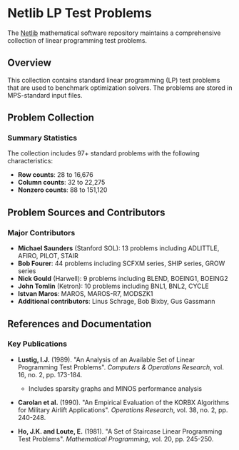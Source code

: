 # Netlib LP Test Problems

The [Netlib](https://www.netlib.org/lp/data/) mathematical software repository maintains a comprehensive collection of linear programming test problems.

## Overview

This collection contains standard linear programming (LP) test problems that are used to benchmark optimization solvers. The problems are stored in MPS-standard input files.

## Problem Collection

### Summary Statistics

The collection includes 97+ standard problems with the following characteristics:
- **Row counts**: 28 to 16,676
- **Column counts**: 32 to 22,275
- **Nonzero counts**: 88 to 151,120


## Problem Sources and Contributors

### Major Contributors
- **Michael Saunders** (Stanford SOL): 13 problems including ADLITTLE, AFIRO, PILOT, STAIR
- **Bob Fourer**: 44 problems including SCFXM series, SHIP series, GROW series
- **Nick Gould** (Harwell): 9 problems including BLEND, BOEING1, BOEING2
- **John Tomlin** (Ketron): 10 problems including BNL1, BNL2, CYCLE
- **Istvan Maros**: MAROS, MAROS-R7, MODSZK1
- **Additional contributors**: Linus Schrage, Bob Bixby, Gus Gassmann

## References and Documentation

### Key Publications
- **Lustig, I.J.** (1989). "An Analysis of an Available Set of Linear Programming Test Problems". *Computers & Operations Research*, vol. 16, no. 2, pp. 173-184.
  - Includes sparsity graphs and MINOS performance analysis

- **Carolan et al.** (1990). "An Empirical Evaluation of the KORBX Algorithms for Military Airlift Applications". *Operations Research*, vol. 38, no. 2, pp. 240-248.

- **Ho, J.K. and Loute, E.** (1981). "A Set of Staircase Linear Programming Test Problems". *Mathematical Programming*, vol. 20, pp. 245-250.


